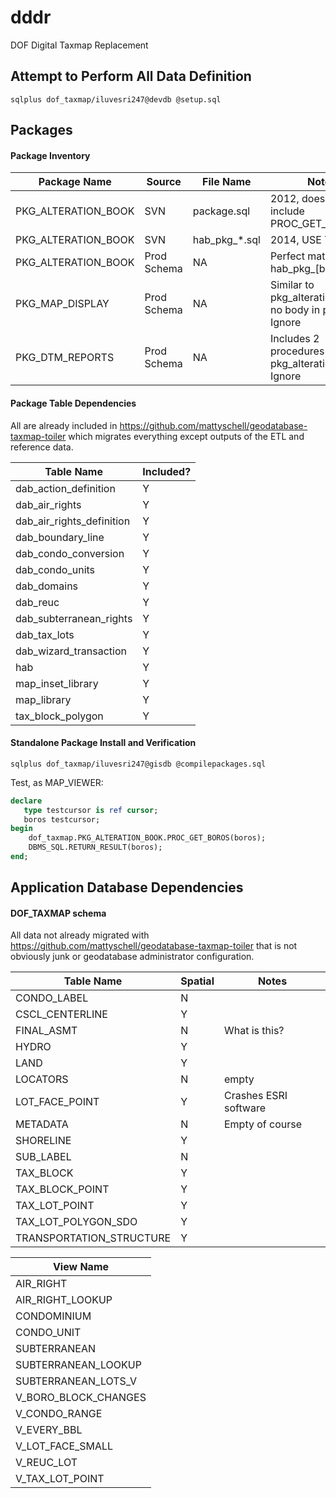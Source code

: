 # dddr

DOF Digital Taxmap Replacement

## Attempt to Perform All Data Definition

```
sqlplus dof_taxmap/iluvesri247@devdb @setup.sql
```

## Packages

#### Package Inventory

| Package Name | Source | File Name | Notes |
| --- | --- | --- | --- |
| PKG_ALTERATION_BOOK | SVN | package.sql | 2012, does not include PROC_GET_HAB_LIST |
| PKG_ALTERATION_BOOK | SVN | hab_pkg_*.sql | 2014, USE THIS ONE |
| PKG_ALTERATION_BOOK | Prod Schema | NA | Perfect match with hab_pkg_[body|spec].sql |
| PKG_MAP_DISPLAY | Prod Schema | NA | Similar to pkg_alteration_book, no body in prod. Ignore | 
| PKG_DTM_REPORTS | Prod Schema | NA | Includes 2 procedures also in pkg_alteration_book. Ignore | 



#### Package Table Dependencies

All are already included in https://github.com/mattyschell/geodatabase-taxmap-toiler which migrates everything except outputs of the ETL and reference data.

| Table Name | Included? |
| ---- | ---- |
| dab_action_definition | Y |
| dab_air_rights | Y |
| dab_air_rights_definition | Y |
| dab_boundary_line | Y |
| dab_condo_conversion | Y |
| dab_condo_units | Y |
| dab_domains | Y |
| dab_reuc | Y |
| dab_subterranean_rights | Y |
| dab_tax_lots | Y |
| dab_wizard_transaction | Y |
| hab | Y |
| map_inset_library | Y |
| map_library | Y |
| tax_block_polygon | Y | 

#### Standalone Package Install and Verification


```
sqlplus dof_taxmap/iluvesri247@gisdb @compilepackages.sql
```

Test, as MAP_VIEWER:


```sql
declare
   type testcursor is ref cursor;
   boros testcursor;
begin
    dof_taxmap.PKG_ALTERATION_BOOK.PROC_GET_BOROS(boros);
    DBMS_SQL.RETURN_RESULT(boros); 
end;
```

## Application Database Dependencies

#### DOF_TAXMAP schema

All data not already migrated with https://github.com/mattyschell/geodatabase-taxmap-toiler that is not obviously junk or geodatabase administrator configuration.

| Table Name | Spatial | Notes |
| ---- | ---- | ---- | 
| CONDO_LABEL | N | |
| CSCL_CENTERLINE | Y | |
| FINAL_ASMT | N | What is this? |
| HYDRO | Y |  |
| LAND | Y |  |
| LOCATORS | N | empty |
| LOT_FACE_POINT | Y | Crashes ESRI software |
| METADATA | N | Empty of course |
| SHORELINE | Y |  | 
| SUB_LABEL | N |  |
| TAX_BLOCK | Y |  |
| TAX_BLOCK_POINT | Y |  |
| TAX_LOT_POINT | Y |  |
| TAX_LOT_POLYGON_SDO | Y |  |
| TRANSPORTATION_STRUCTURE | Y |  |

| View Name | 
| ---- |  
| AIR_RIGHT |
| AIR_RIGHT_LOOKUP |
| CONDOMINIUM |
| CONDO_UNIT |
| SUBTERRANEAN |
| SUBTERRANEAN_LOOKUP |
| SUBTERRANEAN_LOTS_V |
| V_BORO_BLOCK_CHANGES |
| V_CONDO_RANGE |
| V_EVERY_BBL |
| V_LOT_FACE_SMALL |
| V_REUC_LOT |
| V_TAX_LOT_POINT |
